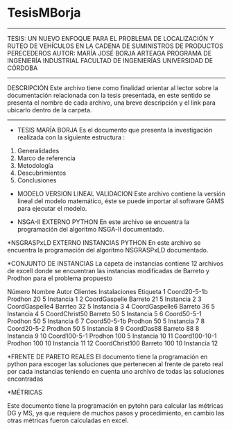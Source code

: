 # TesisMBorja

*************************************************************************************************************************************
TESIS: UN NUEVO ENFOQUE PARA EL PROBLEMA DE LOCALIZACIÓN Y RUTEO DE VEHÍCULOS EN LA CADENA DE SUMINISTROS DE PRODUCTOS PERECEDEROS
AUTOR: MARÍA JOSÉ BORJA ARTEAGA
PROGRAMA DE INGENIERÍA INDUSTRIAL
FACULTAD DE INGENIERÍAS
UNIVERSIDAD DE CÓRDOBA

*************************************************************************************************************************************
DESCRIPCIÓN
Este archivo tiene como finalidad orientar al lector sobre la documentación relacionada con la tesis presentada, en este sentido se presenta
el nombre de cada archivo, una breve descripción y el link para ubicarlo dentro de la carpeta.
*************************************************************************************************************************************
* TESIS MARÍA BORJA
Es el documento que presenta la investigación realizada con la siguiente estructura : 
1. Generalidades
2. Marco de referencia
3. Metodología
4. Descubrimientos
5. Conclusiones

* MODELO VERSION LINEAL VALIDACION
Este archivo contiene la versión lineal del modelo matemático, éste se puede importar al software GAMS para ejecutar el modelo.

* NSGA-II EXTERNO PYTHON
En este archivo se encuentra la programación del algoritmo NSGA-II documentado.

*NSGRASPxLD EXTERNO INSTANCIAS PYTHON
En este archivo se encuentra la programación del algoritmo NSGRASPxLD documentado.

*CONJUNTO DE INSTANCIAS
La capeta de instancias contiene 12 archivos de excell donde se encuentran las instancias modificadas de Barreto y Prodhon para el problema propuesto

Número 	Nombre		Autor Clientes Instalaciones Etiqueta
1	Coord20-5-1b	Prodhon	20	5	Instancia 1
2	CoordGaspelle	Barreto	21	5	Instancia 2
3	CoordGaspelle4	Barrteo	32	5	Instancia 3
4	CoordGaspelle6	Barreto	36	5	Instancia 4
5	CoordChrist50	Barreto	50	5	Instancia 5
6	Coord50-5-1	Prodhon	50	5	Instancia 6
7	Coord50-5-1b	Prodhon	50	5	Instancia 7
8	Coord20-5-2	Prodhon	50	5	Instancia 8
9	CoordDas88	Barreto	88	8	Instancia 9
10	Coord100-5-1	Prodhon	100	5	Instancia 10
11	Coord100-10-1	Prodhon	100	10	Instancia 11
12	CoordChrist100	Barreto	100	10	Instancia 12

*FRENTE DE PARETO REALES
El documento tiene la programación en python para escoger las soluciones que pertenecen al frente de pareto real por cada instancias
teniendo en cuenta uno archivo de todas las soluciones encontradas

*MÉTRICAS

Este documento tiene la programación en pytohn para calcular las métricas DG y MS, ya que requiere de muchos pasos y procedimiento, en cambio las otras métricas
fueron calculadas en excel.

